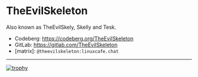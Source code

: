 # TheEvilSkeleton

Also known as TheEvilSkely, Skelly and Tesk.

- Codeberg: https://codeberg.org/TheEvilSkeleton
- GitLab: https://gitlab.com/TheEvilSkeleton
- \[matrix\]: `@theevilskeleton:linuxcafe.chat`

---

[![trophy](https://github-profile-trophy.vercel.app/?username=TheEvilSkeleton)](https://github.com/ryo-ma/github-profile-trophy)
